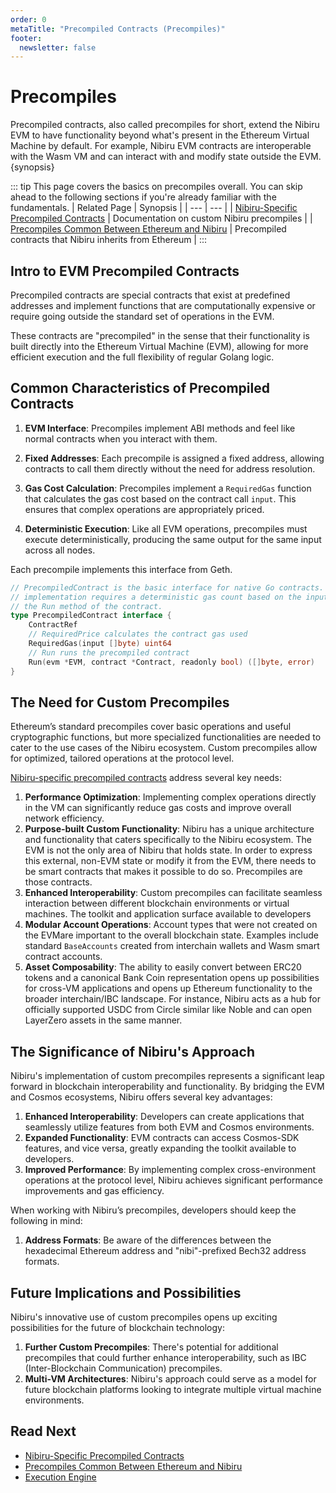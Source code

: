 ```yaml
---
order: 0
metaTitle: "Precompiled Contracts (Precompiles)"
footer:
  newsletter: false
---
```


# Precompiles

Precompiled contracts, also called precompiles for short, extend the Nibiru EVM
to have functionality beyond what's present in the Ethereum Virtual Machine by
default. For example, Nibiru EVM contracts are interoperable with the Wasm VM and
can interact with and modify state outside the EVM. {synopsis}

::: tip
This page covers the basics on precompiles overall. You can skip ahead to the
following sections if you're already familiar with the fundamentals.
| Related Page | Synopsis |
| --- | --- |
| [Nibiru-Specific Precompiled Contracts](./nibiru.md) | Documentation on custom Nibiru precompiles |
| [Precompiles Common Between Ethereum and Nibiru](./ethereum.md) | Precompiled contracts that Nibiru inherits from Ethereum |
:::


## Intro to EVM Precompiled Contracts

Precompiled contracts are special contracts that exist at predefined addresses
and implement functions that are computationally expensive or require going
outside the standard set of operations in the EVM. 

These contracts are "precompiled" in the sense that their functionality is built
directly into the Ethereum Virtual Machine (EVM), allowing for more efficient
execution and the full flexibility of regular Golang logic.

## Common Characteristics of Precompiled Contracts

1. **EVM Interface**: Precompiles implement ABI methods and feel like normal contracts when you interact with them. 

2. **Fixed Addresses**: Each precompile is assigned a fixed address, allowing contracts to call them directly without the need for address resolution.

3. **Gas Cost Calculation**: Precompiles implement a `RequiredGas` function that calculates the gas cost based on the contract call `input`. This ensures that complex operations are appropriately priced.

4. **Deterministic Execution**: Like all EVM operations, precompiles must execute deterministically, producing the same output for the same input across all nodes.

Each precompile implements this interface from Geth.

```go
// PrecompiledContract is the basic interface for native Go contracts. The
// implementation requires a deterministic gas count based on the input size of
// the Run method of the contract.
type PrecompiledContract interface {
	ContractRef
	// RequiredPrice calculates the contract gas used
	RequiredGas(input []byte) uint64
	// Run runs the precompiled contract
	Run(evm *EVM, contract *Contract, readonly bool) ([]byte, error)
}
```



## The Need for Custom Precompiles

Ethereum’s standard precompiles cover basic operations and useful cryptographic
functions, but more specialized functionalities are needed to cater to the use
cases of the Nibiru ecosystem. Custom precompiles allow for optimized, tailored
operations at the protocol level.

[Nibiru-specific precompiled contracts](./nibiru.md) address several key needs:

1. **Performance Optimization**: Implementing complex operations directly in the
   VM can significantly reduce gas costs and improve overall network efficiency.
2. **Purpose-built Custom Functionality**: Nibiru has a unique architecture and
   functionality that caters specifically to the Nibiru ecosystem. The EVM is not
the only area of Nibiru that holds state. In order to express this external,
non-EVM state or modify it from the EVM, there needs to be smart contracts that
makes it possible to do so. Precompiles are those contracts.
3. **Enhanced Interoperability**: Custom precompiles can facilitate seamless interaction
   between different blockchain environments or virtual machines. The toolkit and
   application surface available to developers 
4. **Modular Account Operations**: Account types that were not created on the
   EVMare important to the overall blockchain state. Examples include standard
`BaseAccounts` created from interchain wallets and Wasm smart contract accounts.
5. **Asset Composability**: The ability to easily convert between ERC20 tokens
   and a canonical Bank Coin representation opens up possibilities for cross-VM
applications and opens up Ethereum functionality to the broader interchain/IBC
landscape. For instance, Nibiru acts as a hub for officially supported USDC from Circle similar like Noble and can open LayerZero assets in the same manner.


## The Significance of Nibiru's Approach

Nibiru's implementation of custom precompiles represents a significant leap forward in blockchain interoperability and functionality. By bridging the EVM and Cosmos ecosystems, Nibiru offers several key advantages:

1. **Enhanced Interoperability**: Developers can create applications that seamlessly utilize features from both EVM and Cosmos environments.
2. **Expanded Functionality**: EVM contracts can access Cosmos-SDK features, and vice versa, greatly expanding the toolkit available to developers.
3. **Improved Performance**: By implementing complex cross-environment operations at the protocol level, Nibiru achieves significant performance improvements and gas efficiency.

<!-- ## Implementing and Using Nibiru Precompiles 

TODO: Document how to import and use the precompiles in TS
TODO: Document how to import and use the precompiles in Solidity
https://github.com/NibiruChain/ts-sdk/issues/376

For developers looking to leverage Nibiru's custom precompiles, the process is straightforward and similar to interacting with standard Ethereum precompiles. Here's a simple example of using the FunToken precompile to send ERC20 tokens as bank coins:

```solidity
// SPDX-License-Identifier: MIT
pragma solidity ^0.8.0;

import "./IFunToken.sol";

contract FunTokenExample {
    IFunToken constant FUNTOKEN_PRECOMPILE = IFunToken(0x0000000000000000000000000000000000000800);

    function sendToNibiruAddress(address erc20, uint256 amount, string memory to) external {
        FUNTOKEN_PRECOMPILE.bankSend(erc20, amount, to);
    }
}
```

Similarly, here's how you might use the Wasm precompile to execute a function on a Wasm contract:

```solidity
// SPDX-License-Identifier: MIT
pragma solidity ^0.8.0;

import "./IWasm.sol";

contract WasmExample {
    IWasm constant WASM_PRECOMPILE = IWasm(0x0000000000000000000000000000000000000802);

    function executeWasmContract(string memory contractAddr, bytes memory msgArgs) external {
        WASM_PRECOMPILE.execute(contractAddr, msgArgs, new IWasm.BankCoin[](0));
    }
}
```

-->


When working with Nibiru’s precompiles, developers should keep the following in mind:

1. **Address Formats**: Be aware of the differences between the hexadecimal Ethereum address and "nibi"-prefixed Bech32 address formats.

## Future Implications and Possibilities

Nibiru's innovative use of custom precompiles opens up exciting possibilities for the future of blockchain technology:

1. **Further Custom Precompiles**: There's potential for additional precompiles that could further enhance interoperability, such as IBC (Inter-Blockchain Communication) precompiles.
2. **Multi-VM Architectures**: Nibiru's approach could serve as a model for future blockchain platforms looking to integrate multiple virtual machine environments.

## Read Next

- [Nibiru-Specific Precompiled Contracts](./nibiru.md)
- [Precompiles Common Between Ethereum and Nibiru](./ethereum.md)
- [Execution Engine](../../arch/execution.md)
